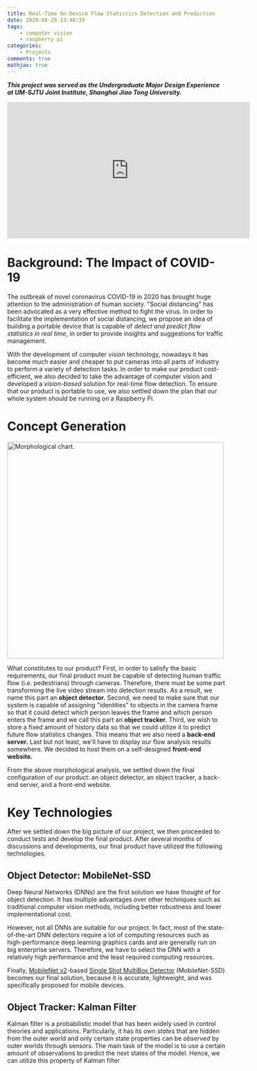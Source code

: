 ```yaml
---
title: Real-Time On-Device Flow Statistics Detection and Prediction
date: 2020-08-29 13:40:39
tags:
    - computer vision
    - raspberry pi
categories:
    - Projects
comments: true
mathjax: true
---
```


***This project was served as the Undergraduate Major Design Experience at UM-SJTU Joint Institute, Shanghai Jiao Tong University.***

<iframe width="560" height="315" src="https://www.youtube.com/embed/kMHzTvTi0Lc" frameborder="0" allow="accelerometer; autoplay; encrypted-media; gyroscope; picture-in-picture" allowfullscreen></iframe>

<!-- more -->

# Background: The Impact of COVID-19
The outbreak of novel coronavirus COVID-19 in 2020 has brought huge attention to the administration of human society. "Social distancing" has been advocated as a very effective method to fight the virus. In order to facilitate the implementation of social distancing, we propose an idea of building a portable device that is capable of *detect and predict flow statistics in real time*, in order to provide insights and suggestions for traffic management. 

With the development of computer vision technology, nowadays it has become much easier and cheaper to put cameras into all parts of industry to perform a variety of detection tasks. In order to make our product cost-efficient, we also decided to take the advantage of computer vision and developed a *vision-based* solution for real-time flow detection. To ensure that our product is portable to use, we also settled down the plan that our whole system should be running on a Raspberry Pi.

# Concept Generation
<p align="center"></p>
    <img src="/images/450_MorphologicalAnalysis.png" alt="Morphological chart." width="500">

What constitutes to our product? First, in order to satisfy the basic requirements, our final product must be capable of detecting human traffic flow (i.e. pedestrians) through cameras. Therefore, there must be some part transforming the live video stream into detection results. As a result, we name this part an **object detector.** Second, we need to make sure that our system is capable of assigning "identities" to objects in the camera frame so that it could detect which person leaves the frame and which person enters the frame and we call this part an **object tracker.** Third, we wish to store a fixed amount of history data so that we could utilize it to predict future flow statistics changes. This means that we also need a **back-end server.** Last but not least, we'll have to display our flow analysis results somewhere. We decided to host them on a self-designed **front-end website.**

From the above morphological analysis, we settled down the final configuration of our product: an object detector, an object tracker, a back-end server, and a front-end website.

# Key Technologies
After we settled down the big picture of our project, we then proceeded to conduct tests and develop the final product. After several months of discussions and developments, our final product have utilized the following technologies.

## Object Detector: MobileNet-SSD
Deep Neural Networks (DNNs) are the first solution we have thought of for object detection. It has multiple advantages over other techniques such as traditional computer vision methods, including better robustness and lower implementational cost. 

However, not all DNNs are suitable for our project. In fact, most of the state-of-the-art DNN detectors require a lot of computing resources such as high-performance deep learning graphics cards and are generally run on big enterprise servers. Therefore, we have to select the DNN with a relatively high performance and the least required computing resources.

Finally, [MobileNet v2](https://arxiv.org/abs/1801.04381)-based [Single Shot MultiBox Detector](https://link.springer.com/chapter/10.1007/978-3-319-46448-0_2) (MobileNet-SSD) becomes our final solution, because it is accurate, lightweight, and was specifically proposed for mobile devices. 

## Object Tracker: Kalman Filter
Kalman filter is a probabilistic model that has been widely used in control theories and applications. Particularly, it has its own *states* that are hidden from the outer world and only certain state properties can be *observed* by outer worlds through sensors. The main task of the model is to use a certain amount of observations to predict the next states of the model. Hence, we can utilize this property of Kalman filter 
